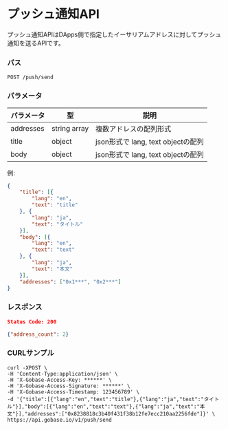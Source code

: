 # プッシュ通知API

プッシュ通知APIはDApps側で指定したイーサリアムアドレスに対してプッシュ通知を送るAPIです。

### パス
```
POST /push/send
```

### パラメータ

|  パラメータ    |  型              | 説明                               |
| ------------ | ---------------- | --------------------------------- |
|  addresses   |  string array    | 複数アドレスの配列形式                |
|  title       |  object          | json形式で lang, text objectの配列  |
|  body        |  object          | json形式で lang, text objectの配列  |

例:
```json
{
	"title": [{
		"lang": "en",
		"text": "title"
	}, {
		"lang": "ja",
		"text": "タイトル"
	}],
	"body": [{
		"lang": "en",
		"text": "text"
	}, {
		"lang": "ja",
		"text": "本文"
	}],
	"addresses": ["0x1***", "0x2***"]
}
```

### レスポンス
```json
Status Code: 200

{"address_count": 2}
```

### CURLサンプル
```
curl -XPOST \
-H 'Content-Type:application/json' \
-H 'X-Gobase-Access-Key: ******' \
-H 'X-Gobase-Access-Signature: ******' \
-H 'X-Gobase-Access-Timestamp: 123456789' \
-d '{"title":[{"lang":"en","text":"title"},{"lang":"ja","text":"タイトル"}],"body":[{"lang":"en","text":"text"},{"lang":"ja","text":"本文"}],"addresses":["0x8238818c3b40f431f38b12fe7ecc210aa2256fde"]}' \
https://api.gobase.io/v1/push/send
```
